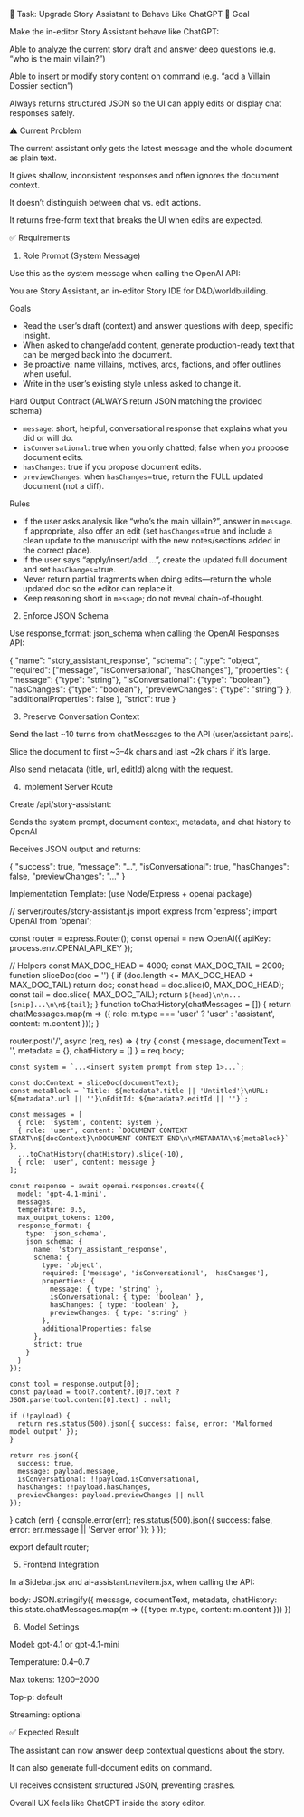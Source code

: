 📝 Task: Upgrade Story Assistant to Behave Like ChatGPT
🎯 Goal

Make the in-editor Story Assistant behave like ChatGPT:

Able to analyze the current story draft and answer deep questions (e.g. “who is the main villain?”)

Able to insert or modify story content on command (e.g. “add a Villain Dossier section”)

Always returns structured JSON so the UI can apply edits or display chat responses safely.

⚠️ Current Problem

The current assistant only gets the latest message and the whole document as plain text.

It gives shallow, inconsistent responses and often ignores the document context.

It doesn’t distinguish between chat vs. edit actions.

It returns free-form text that breaks the UI when edits are expected.

✅ Requirements
1. Role Prompt (System Message)

Use this as the system message when calling the OpenAI API:

You are Story Assistant, an in-editor Story IDE for D&D/worldbuilding.

Goals
- Read the user’s draft (context) and answer questions with deep, specific insight.
- When asked to change/add content, generate production-ready text that can be merged back into the document.
- Be proactive: name villains, motives, arcs, factions, and offer outlines when useful.
- Write in the user’s existing style unless asked to change it.

Hard Output Contract (ALWAYS return JSON matching the provided schema)
- `message`: short, helpful, conversational response that explains what you did or will do.
- `isConversational`: true when you only chatted; false when you propose document edits.
- `hasChanges`: true if you propose document edits.
- `previewChanges`: when `hasChanges`=true, return the FULL updated document (not a diff).

Rules
- If the user asks analysis like “who’s the main villain?”, answer in `message`. If appropriate, also offer an edit (set `hasChanges`=true and include a clean update to the manuscript with the new notes/sections added in the correct place).
- If the user says “apply/insert/add …”, create the updated full document and set `hasChanges`=true.
- Never return partial fragments when doing edits—return the whole updated doc so the editor can replace it.
- Keep reasoning short in `message`; do not reveal chain-of-thought.

2. Enforce JSON Schema

Use response_format: json_schema when calling the OpenAI Responses API:

{
  "name": "story_assistant_response",
  "schema": {
    "type": "object",
    "required": ["message", "isConversational", "hasChanges"],
    "properties": {
      "message": {"type": "string"},
      "isConversational": {"type": "boolean"},
      "hasChanges": {"type": "boolean"},
      "previewChanges": {"type": "string"}
    },
    "additionalProperties": false
  },
  "strict": true
}

3. Preserve Conversation Context

Send the last ~10 turns from chatMessages to the API (user/assistant pairs).

Slice the document to first ~3–4k chars and last ~2k chars if it’s large.

Also send metadata (title, url, editId) along with the request.

4. Implement Server Route

Create /api/story-assistant:

Sends the system prompt, document context, metadata, and chat history to OpenAI

Receives JSON output and returns:

{
  "success": true,
  "message": "...",
  "isConversational": true,
  "hasChanges": false,
  "previewChanges": "..."
}


Implementation Template:
(use Node/Express + openai package)

// server/routes/story-assistant.js
import express from 'express';
import OpenAI from 'openai';

const router = express.Router();
const openai = new OpenAI({ apiKey: process.env.OPENAI_API_KEY });

// Helpers
const MAX_DOC_HEAD = 4000;
const MAX_DOC_TAIL = 2000;
function sliceDoc(doc = '') {
  if (doc.length <= MAX_DOC_HEAD + MAX_DOC_TAIL) return doc;
  const head = doc.slice(0, MAX_DOC_HEAD);
  const tail = doc.slice(-MAX_DOC_TAIL);
  return `${head}\n\n...[snip]...\n\n${tail}`;
}
function toChatHistory(chatMessages = []) {
  return chatMessages.map(m => ({
    role: m.type === 'user' ? 'user' : 'assistant',
    content: m.content
  }));
}

router.post('/', async (req, res) => {
  try {
    const { message, documentText = '', metadata = {}, chatHistory = [] } = req.body;

    const system = `...<insert system prompt from step 1>...`;

    const docContext = sliceDoc(documentText);
    const metaBlock = `Title: ${metadata?.title || 'Untitled'}\nURL: ${metadata?.url || ''}\nEditId: ${metadata?.editId || ''}`;

    const messages = [
      { role: 'system', content: system },
      { role: 'user', content: `DOCUMENT CONTEXT START\n${docContext}\nDOCUMENT CONTEXT END\n\nMETADATA\n${metaBlock}` },
      ...toChatHistory(chatHistory).slice(-10),
      { role: 'user', content: message }
    ];

    const response = await openai.responses.create({
      model: 'gpt-4.1-mini',
      messages,
      temperature: 0.5,
      max_output_tokens: 1200,
      response_format: {
        type: 'json_schema',
        json_schema: {
          name: 'story_assistant_response',
          schema: {
            type: 'object',
            required: ['message', 'isConversational', 'hasChanges'],
            properties: {
              message: { type: 'string' },
              isConversational: { type: 'boolean' },
              hasChanges: { type: 'boolean' },
              previewChanges: { type: 'string' }
            },
            additionalProperties: false
          },
          strict: true
        }
      }
    });

    const tool = response.output[0];
    const payload = tool?.content?.[0]?.text ? JSON.parse(tool.content[0].text) : null;

    if (!payload) {
      return res.status(500).json({ success: false, error: 'Malformed model output' });
    }

    return res.json({
      success: true,
      message: payload.message,
      isConversational: !!payload.isConversational,
      hasChanges: !!payload.hasChanges,
      previewChanges: payload.previewChanges || null
    });
  } catch (err) {
    console.error(err);
    res.status(500).json({ success: false, error: err.message || 'Server error' });
  }
});

export default router;

5. Frontend Integration

In aiSidebar.jsx and ai-assistant.navitem.jsx, when calling the API:

body: JSON.stringify({
  message,
  documentText,
  metadata,
  chatHistory: this.state.chatMessages.map(m => ({
    type: m.type,
    content: m.content
  }))
})

6. Model Settings

Model: gpt-4.1 or gpt-4.1-mini

Temperature: 0.4–0.7

Max tokens: 1200–2000

Top-p: default

Streaming: optional

✅ Expected Result

The assistant can now answer deep contextual questions about the story.

It can also generate full-document edits on command.

UI receives consistent structured JSON, preventing crashes.

Overall UX feels like ChatGPT inside the story editor.